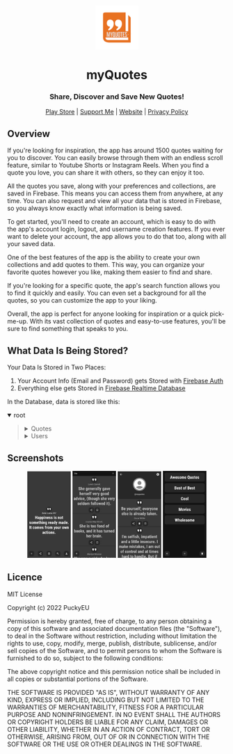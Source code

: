 <div align="center"><img style="align:center;" src="./app/src/rsz_logo.png" alt="Logo" width="100" /></div>
<h1 align="center">myQuotes</h1>
<h3 align="center">Share, Discover and Save New Quotes!</h3>
<p align="center">
<a href="https://play.google.com/store/apps/details?id=com.sforge.quotes">Play Store</a> | <a href="https://www.buymeacoffee.com/puckyeu">Support Me</a> | <a href="https://lukassobotik.dev/project/myQuotes">Website</a> | <a href="https://github.com/PuckyEU/Quotes/blob/master/PrivacyPolicy.md">Privacy Policy</a>
</p>

## Overview
If you're looking for inspiration, the app has around 1500 quotes waiting for you to discover. You can easily browse through them with an endless scroll feature, similar to Youtube Shorts or Instagram Reels. When you find a quote you love, you can share it with others, so they can enjoy it too.

All the quotes you save, along with your preferences and collections, are saved in Firebase. This means you can access them from anywhere, at any time. You can also request and view all your data that is stored in Firebase, so you always know exactly what information is being saved.

To get started, you'll need to create an account, which is easy to do with the app's account login, logout, and username creation features. If you ever want to delete your account, the app allows you to do that too, along with all your saved data.

One of the best features of the app is the ability to create your own collections and add quotes to them. This way, you can organize your favorite quotes however you like, making them easier to find and share.

If you're looking for a specific quote, the app's search function allows you to find it quickly and easily. You can even set a background for all the quotes, so you can customize the app to your liking.

Overall, the app is perfect for anyone looking for inspiration or a quick pick-me-up. With its vast collection of quotes and easy-to-use features, you'll be sure to find something that speaks to you.

## What Data Is Being Stored? 
Your Data Is Stored in Two Places:
1. Your Account Info (Email and Password) gets Stored with [Firebase Auth](https://firebase.google.com/docs/auth)
2. Everything else gets Stored in [Firebase Realtime Database](https://firebase.google.com/docs/database)

In the Database, data is stored like this:
<details open><summary> root </summary><blockquote>

  <details><summary> Quotes </summary><blockquote>

  <details><summary> Quote1 </summary><blockquote>

  
  author: Author1

  quote: Quote1

  user: User1
  
  </blockquote></details>
    <details><summary> Quote2 </summary><blockquote>

  
  author: Author2

  quote: Quote2

  user: User2
  
  </blockquote></details>

  </blockquote></details>
  <details><summary> Users </summary><blockquote>

  <details><summary> User1 </summary><blockquote>

  <details><summary> Bookmarks </summary><blockquote>

  <details><summary> Collection1 </summary><blockquote>

  <details><summary> Quote1 </summary><blockquote>

  
  author: Author1

  quote: Quote1

  user: User1
  
  </blockquote></details>
  <details><summary> Quote2 </summary><blockquote>

  
  author: Author2

  quote: Quote2

  user: User2
  
  </blockquote></details>

  </blockquote></details>
  <details><summary> Collection2 </summary><blockquote>

  <details><summary> Quote1 </summary><blockquote>

  
  author: Author1

  quote: Quote1

  user: User1
  
  </blockquote></details>
  <details><summary> Quote2 </summary><blockquote>

  
  author: Author2

  quote: Quote2

  user: User2
  
  </blockquote></details>
  </blockquote></details>
  </blockquote></details>

  <details><summary> User Preferences </summary><blockquote>
  
  <details><summary> Background </summary><blockquote>
  
  
  bgId: rsz_forest_1

  bgQuality: low
  
 
  </blockquote></details>
  </blockquote></details>

  <details><summary> User Quotes </summary><blockquote>

  <details><summary> Quote1 </summary><blockquote>

  
  author: Author1

  quote: Quote1

  user: User1
  
  </blockquote></details>
  <details><summary> Quote2 </summary><blockquote>

  
  author: Author2

  quote: Quote2

  user: User2
  
  </blockquote></details>
  </blockquote></details>

  
  username: username1
  

  </blockquote></details>

  <details><summary> User2 </summary><blockquote>

  <details><summary> Bookmarks </summary><blockquote>

  <details><summary> Collection1 </summary><blockquote>

  <details><summary> Quote1 </summary><blockquote>

  
  author: Author1

  quote: Quote1

  user: User1
  
  </blockquote></details>
  <details><summary> Quote2 </summary><blockquote>

  
  author: Author2

  quote: Quote2

  user: User2
  
  </blockquote></details>

  </blockquote></details>
  <details><summary> Collection2 </summary><blockquote>

  <details><summary> Quote1 </summary><blockquote>

  
  author: Author1

  quote: Quote1

  user: User1
  
  </blockquote></details>
  <details><summary> Quote2 </summary><blockquote>

  
  author: Author2

  quote: Quote2

  user: User2
  
  </blockquote></details>
  </blockquote></details>
  </blockquote></details>

  <details><summary> User Preferences </summary><blockquote>
  
  <details><summary> Background </summary><blockquote>
  
  
  bgId: rsz_forest_1

  bgQuality: low
  
 
  </blockquote></details>
  </blockquote></details>

  <details><summary> User Quotes </summary><blockquote>

  <details><summary> Quote1 </summary><blockquote>

  
  author: Author1

  quote: Quote1

  user: User1
  
  </blockquote></details>
  <details><summary> Quote2 </summary><blockquote>

  
  author: Author2

  quote: Quote2

  user: User2
  
  </blockquote></details>
  </blockquote></details>

  
  username: username2
  

  </blockquote></details>
  </blockquote></details>
</blockquote></details>

## Screenshots
<div align="center">
    <img style="align:center;" src="./app/src/sc-2.jpg" alt="Screenshot" width="100" />
    <img style="align:center;" src="./app/src/sc-3.jpg" alt="Screenshot" width="100" />
    <img style="align:center;" src="./app/src/sc-4.jpg" alt="Screenshot" width="100" />
    <img style="align:center;" src="./app/src/sc-5.jpg" alt="Screenshot" width="100" />
</div>

## Licence

MIT License

Copyright (c) 2022 PuckyEU

Permission is hereby granted, free of charge, to any person obtaining a copy
of this software and associated documentation files (the "Software"), to deal
in the Software without restriction, including without limitation the rights
to use, copy, modify, merge, publish, distribute, sublicense, and/or sell
copies of the Software, and to permit persons to whom the Software is
furnished to do so, subject to the following conditions:

The above copyright notice and this permission notice shall be included in all
copies or substantial portions of the Software.

THE SOFTWARE IS PROVIDED "AS IS", WITHOUT WARRANTY OF ANY KIND, EXPRESS OR
IMPLIED, INCLUDING BUT NOT LIMITED TO THE WARRANTIES OF MERCHANTABILITY,
FITNESS FOR A PARTICULAR PURPOSE AND NONINFRINGEMENT. IN NO EVENT SHALL THE
AUTHORS OR COPYRIGHT HOLDERS BE LIABLE FOR ANY CLAIM, DAMAGES OR OTHER
LIABILITY, WHETHER IN AN ACTION OF CONTRACT, TORT OR OTHERWISE, ARISING FROM,
OUT OF OR IN CONNECTION WITH THE SOFTWARE OR THE USE OR OTHER DEALINGS IN THE
SOFTWARE.
